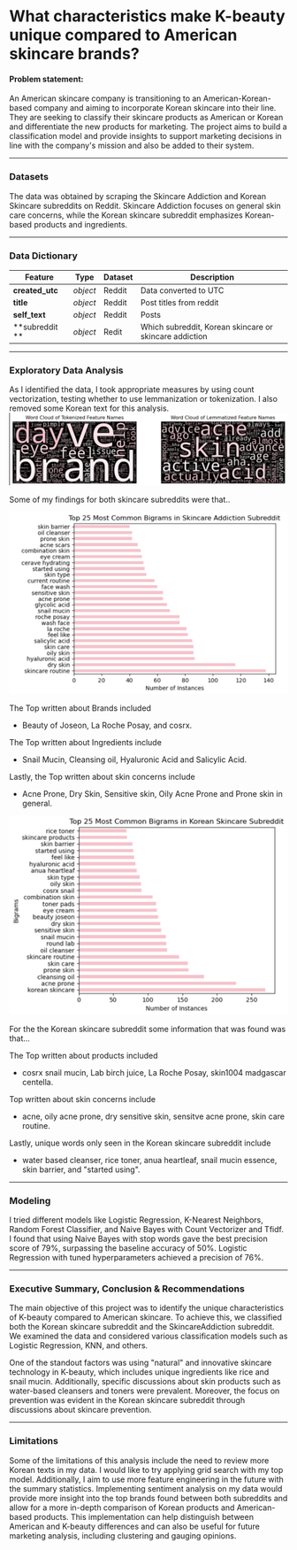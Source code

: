 # What characteristics make K-beauty unique compared to American skincare brands?
#### Problem statement: ###

An American skincare company is transitioning to an American-Korean-based company and aiming to incorporate Korean skincare into their line. They are seeking to classify their skincare products as American or Korean and differentiate the new products for marketing. The project aims to build a classification model and provide insights to support marketing decisions in line with the company's mission and also be added to their system.

---

### Datasets ###
The data was obtained by scraping the Skincare Addiction and Korean Skincare subreddits on Reddit. Skincare Addiction focuses on general skin care concerns, while the Korean skincare subreddit emphasizes Korean-based products and ingredients.

---

### Data Dictionary ###

|Feature|Type|Dataset|Description|
|---|---|---|---|
|**created_utc**|*object*|Reddit|Data converted to UTC| 
|**title**|*object*|Reddit|Post titles from reddit|
|**self_text**|*object*|Reddit|Posts|
|**subreddit **|*object*|Redit|Which subreddit, Korean skincare or skincare addiction|
---
### Exploratory Data Analysis ###

As I identified the data, I took appropriate measures by using count vectorization, testing whether to use lemmanization or tokenization. I also removed some Korean text for this analysis. ![word cloud](https://github.com/aychziel/K-Beauty-vs-American-Skincare/blob/main/plots/word_cloud_eda.png) 

Some of my findings for both skincare subreddits were that.. 

![bigrams](https://github.com/aychziel/K-Beauty-vs-American-Skincare/blob/main/plots/common_bigrams_both_skincare_reddits.png) 

The Top written about Brands included 
- Beauty of Joseon, La Roche Posay, and cosrx.

The Top written about Ingredients include 
- Snail Mucin, Cleansing oil, Hyaluronic Acid and Salicylic Acid.

Lastly, the Top written about skin concerns include 
- Acne Prone, Dry Skin, Sensitive skin, Oily Acne Prone and Prone skin in general.

![bigrams](https://github.com/aychziel/K-Beauty-vs-American-Skincare/blob/main/plots/common_frequent_bigrams_koreanskincare_subreddit.png) 

For the the Korean skincare subreddit some information that was found was that...

The Top written about products included
- cosrx snail mucin, Lab birch  juice, La Roche Posay, skin1004 madgascar centella.
  
Top written about skin concerns include 
- acne, oily acne prone, dry sensitive skin, sensitve acne prone, skin care routine.

Lastly, unique words only seen in the Korean skincare subreddit include
- water based cleanser, rice toner, anua heartleaf,  snail mucin essence,  skin barrier, and "started using".
---
### Modeling ###

I tried different models like Logistic Regression, K-Nearest Neighbors, Random Forest Classifier, and Naive Bayes with Count Vectorizer and Tfidf. I found that using Naive Bayes with stop words gave the best precision score of 79%, surpassing the baseline accuracy of 50%. Logistic Regression with tuned hyperparameters achieved a precision of 76%.

---
### Executive Summary, Conclusion & Recommendations ###

The main objective of this project was to identify the unique characteristics of K-beauty compared to American skincare. To achieve this, we classified both the Korean skincare subreddit and the SkincareAddiction subreddit. We examined the data and considered various classification models such as Logistic Regression, KNN, and others.

One of the standout factors was using "natural" and innovative skincare technology in K-beauty, which includes unique ingredients like rice and snail mucin. Additionally, specific discussions about skin products such as water-based cleansers and toners were prevalent. Moreover, the focus on prevention was evident in the Korean skincare subreddit through discussions about skincare prevention.

---
### Limitations ###

Some of the limitations of this analysis include the need to review more Korean texts in my data. I would like to try applying grid search with my top model. Additionally, I aim to use more feature engineering in the future with the summary statistics. Implementing sentiment analysis on my data would provide more insight into the top brands found between both subreddits and allow for a more in-depth comparison of Korean products and American-based products. This implementation can help distinguish between American and K-beauty differences and can also be useful for future marketing analysis, including clustering and gauging opinions.
